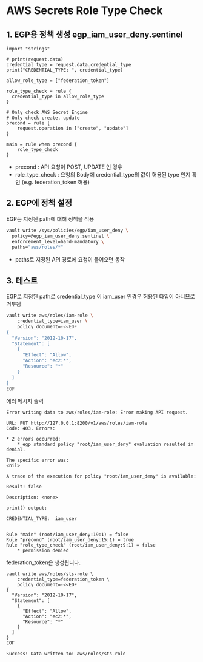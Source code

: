 # AWS Secrets Role Type Check

## 1. EGP용 정책 생성 egp_iam_user_deny.sentinel

```hcl
import "strings"

# print(request.data)
credential_type = request.data.credential_type
print("CREDENTIAL_TYPE: ", credential_type)

allow_role_type = ["federation_token"]

role_type_check = rule {
  credential_type in allow_role_type
}

# Only check AWS Secret Engine
# Only check create, update
precond = rule {
	request.operation in ["create", "update"]
}

main = rule when precond {
    role_type_check
}
```

- precond : API 요청이 POST, UPDATE 인 경우
- role_type_check : 요청의 Body에 credential_type의 값이 허용된 type 인지 확인 (e.g. federation_token 허용)

## 2. EGP에 정책 설정
EGP는 지정된 path에 대해 정책을 적용

```bash
vault write /sys/policies/egp/iam_user_deny \
  policy=@egp_iam_user_deny.sentinel \
  enforcement_level=hard-mandatory \
  paths="aws/roles/*"
```

- paths로 지정된 API 경로에 요청이 들어오면 동작

## 3. 테스트

EGP로 지정된 path로 credential_type 이 iam_user 인경우 허용된 타입이 아니므로 거부됨

```bash
vault write aws/roles/iam-role \
    credential_type=iam_user \
    policy_document=-<<EOF
{
  "Version": "2012-10-17",
  "Statement": [
    {
      "Effect": "Allow",
      "Action": "ec2:*",
      "Resource": "*"
    }
  ]
}
EOF
```

에러 메시지 출력

```log
Error writing data to aws/roles/iam-role: Error making API request.

URL: PUT http://127.0.0.1:8200/v1/aws/roles/iam-role
Code: 403. Errors:

* 2 errors occurred:
	* egp standard policy "root/iam_user_deny" evaluation resulted in denial.

The specific error was:
<nil>

A trace of the execution for policy "root/iam_user_deny" is available:

Result: false

Description: <none>

print() output:

CREDENTIAL_TYPE:  iam_user


Rule "main" (root/iam_user_deny:19:1) = false
Rule "precond" (root/iam_user_deny:15:1) = true
Rule "role_type_check" (root/iam_user_deny:9:1) = false
	* permission denied
```

federation_token은 생성됩니다.

```basg
vault write aws/roles/sts-role \
    credential_type=federation_token \
    policy_document=-<<EOF
{
  "Version": "2012-10-17",
  "Statement": [
    {
      "Effect": "Allow",
      "Action": "ec2:*",
      "Resource": "*"
    }
  ]
}
EOF
```

```log
Success! Data written to: aws/roles/sts-role
```